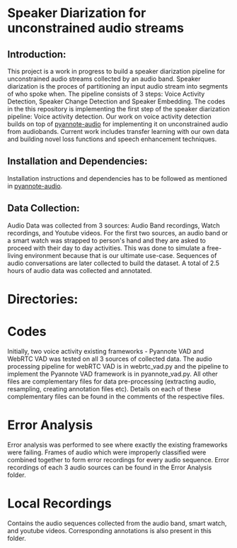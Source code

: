 # Speaker Diarization for unconstrained audio streams

## Introduction:

This project is a work in progress to build a speaker diarization pipeline for unconstrained audio streams collected by an audio band. Speaker diarization is the proces of partitioning an input audio stream into segments of who spoke when. The pipeline consists of 3 steps: Voice Activity Detection, Speaker Change Detection and Speaker Embedding. The codes in the this repository is implementing the first step of the speaker diarization pipeline: Voice activity detection. Our work on voice activity detection builds on top of [pyannote-audio](https://github.com/pyannote/pyannote-audio) for implementing it on unconstrained audio from audiobands. Current work includes transfer learning with our own data and building novel loss functions and speech enhancement techniques.

## Installation and Dependencies:

Installation instructions and dependencies has to be followed as mentioned in [pyannote-audio](https://github.com/pyannote/pyannote-audio).

## Data Collection:

Audio Data was collected from 3 sources: Audio Band recordings, Watch recordings, and Youtube videos. For the first two sources, an audio band or a smart watch was strapped to person's hand and they are asked to proceed with their day to day activities. This was done to simulate a free-living environment because that is our ultimate use-case. Sequences of audio conversations are later collected to build the dataset. A total of 2.5 hours of audio data was collected and annotated.

# Directories:

# Codes

Initially, two voice activity existing frameworks - Pyannote VAD and WebRTC VAD was tested on all 3 sources of collected data. The audio processing pipeline for webRTC VAD is in webrtc_vad.py and the pipeline to implement the Pyannote VAD framework is in pyannote_vad.py. All other files are complementary files for data pre-processing (extracting audio, resampling, creating annotation files etc). Details on each of these complementary files can be found in the comments of the respective files.

# Error Analysis

Error analysis was performed to see where exactly the existing frameworks were failing. Frames of audio which were improperly classified were combined together to form error recordings for every audio sequence. Error recordings of each 3 audio sources can be found in the Error Analysis folder.

# Local Recordings

Contains the audio sequences collected from the audio band, smart watch, and youtube videos. Corresponding annotations is also present in this folder.

